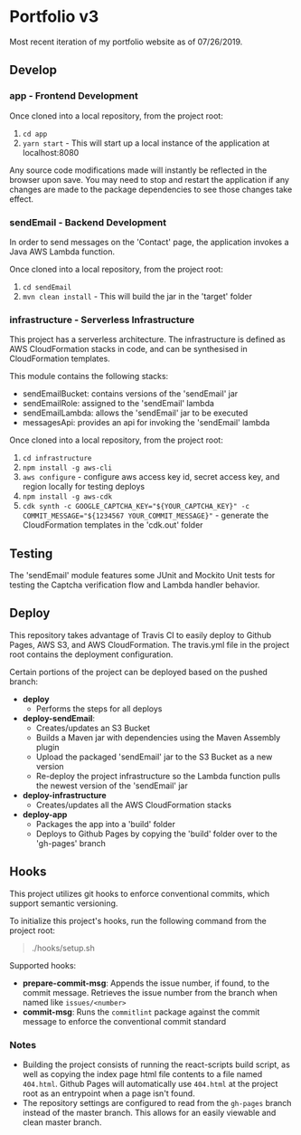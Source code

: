 # Portfolio v3

Most recent iteration of my portfolio website as of 07/26/2019.

## Develop

### app - Frontend Development

Once cloned into a local repository, from the project root:

1. `cd app`
2. `yarn start` - This will start up a local instance of the application at localhost:8080

Any source code modifications made will instantly be reflected in the browser upon save.  You may need to stop and 
restart the application if any changes are made to the package dependencies to see those changes take effect.

### sendEmail - Backend Development

In order to send messages on the 'Contact' page, the application invokes 
a Java AWS Lambda function.

Once cloned into a local repository, from the project root:

1. `cd sendEmail`
2. `mvn clean install` - This will build the jar in the 'target' folder

### infrastructure - Serverless Infrastructure

This project has a serverless architecture. The infrastructure is defined as AWS CloudFormation stacks in code, and can
be synthesised in CloudFormation templates.

This module contains the following stacks: 
* sendEmailBucket: contains versions of the 'sendEmail' jar
* sendEmailRole: assigned to the 'sendEmail' lambda
* sendEmailLambda: allows the 'sendEmail' jar to be executed
* messagesApi: provides an api for invoking the 'sendEmail' lambda

Once cloned into a local repository, from the project root:

1. `cd infrastructure`
2. `npm install -g aws-cli`
3. `aws configure` - configure aws access key id, secret access key, and region locally for testing deploys
4. `npm install -g aws-cdk`
5. `cdk synth -c GOOGLE_CAPTCHA_KEY="${YOUR_CAPTCHA_KEY}" -c COMMIT_MESSAGE="${1234567 YOUR_COMMIT_MESSAGE}"` - 
   generate the CloudFormation templates in the 'cdk.out' folder

## Testing

The 'sendEmail' module features some JUnit and Mockito Unit tests for testing the Captcha verification flow and Lambda 
handler behavior.

## Deploy

This repository takes advantage of Travis CI to easily deploy to Github Pages, AWS S3, and AWS CloudFormation.  The 
travis.yml file in the project root contains the deployment configuration. 

Certain portions of the project can be deployed based on the pushed branch:
* **deploy**
    * Performs the steps for all deploys
* **deploy-sendEmail**: 
    * Creates/updates an S3 Bucket 
    * Builds a Maven jar with dependencies using the Maven Assembly plugin 
    * Upload the packaged 'sendEmail' jar to the S3 Bucket as a new version 
    * Re-deploy the project infrastructure so the Lambda function pulls the newest version of the 'sendEmail' jar
* **deploy-infrastructure**
    * Creates/updates all the AWS CloudFormation stacks
* **deploy-app**
    * Packages the app into a 'build' folder
    * Deploys to Github Pages by copying the 'build' folder over to the 'gh-pages' branch

## Hooks

This project utilizes git hooks to enforce conventional commits, which support semantic versioning.

To initialize this project's hooks, run the following command from the project root:

> ./hooks/setup.sh

Supported hooks:
- **prepare-commit-msg**: Appends the issue number, if found, to the commit message. 
  Retrieves the issue number from the branch when named like `issues/<number>` 
- **commit-msg**: Runs the `commitlint` package against the commit message to enforce 
  the conventional commit standard

### Notes

* Building the project consists of running the react-scripts build script, as well as copying the index page html file 
  contents to a file named `404.html`.  Github Pages will automatically use `404.html` at the project root as an 
  entrypoint when a page isn't found.
* The repository settings are configured to read from the `gh-pages` branch instead of the master branch. This allows 
  for an easily viewable and clean master branch.